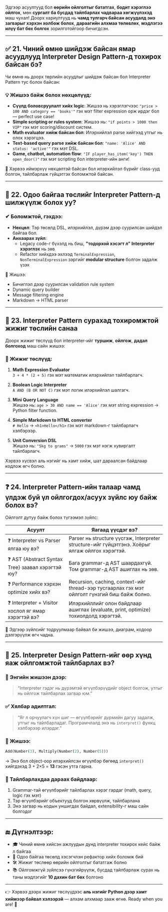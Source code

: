 Эдгээр асуултууд бол **өөрийн ойлголтыг бататгах**, **бодит хэрэглээ ойлгох**, мөн **сургалт ба бусдад тайлбарлах чадвараа хөгжүүлэхэд** маш чухал! Доорх хариултууд нь **чамд тулгарч байсан асуудалд энэ загварыг хэрхэн холбож болох**, **дараагийн алхмаа төлөвлөх**, **мэдлэгээ илүү бат бөх болгох** зорилготойгоор бичигдсэн.

---

## ✅ **21. Чиний өмнө шийдэж байсан ямар асуудлууд Interpreter Design Pattern-д тохирох байсан бэ?**

Чи өмнө нь доорх төрлийн асуудлыг шийдэж байсан бол Interpreter Pattern тус болох байсан:

### 💡 Жишээ байж болох нөхцөлүүд:
- **Сүүлд боловсруулалт хийх logic**: Жишээ нь хэрэглэгчээс `"price > 100 AND category == 'books'"` гэх мэт filter expression орж ирдэг бол — perfect use case!
- **Simple scripting or rules system**: Жишээ нь: `"if points > 1000 then VIP"` гэх мэт scoring/discount систем.
- **Math evaluator хийж байсан бол**: Илэрхийлэл parse хийгээд утгыг нь олох хэрэгцээ.
- **Text-based query parse хийж байсан бол**: `"name: 'Alice' AND status: 'active'"` гэх мэт DSL.
- **Game, chatbot, automation flow**: `"IF player_has_item('key') THEN open_door()"` гэх мэт scripting бол interpreter-ийн анги!

🎯 Хэрвээ иймэрхүү нөхцөлтэй байсан бол илэрхийлэл бүрийг class-ууд болгон, тайлбарлаж гүйцэтгэх боломжтой байсан.

---

## 🔁 **22. Одоо байгаа төслийг Interpreter Pattern-д шилжүүлж болох уу?**

### ✔ Боломжтой, гэхдээ:
- **Нөхцөл**: Тэр төсөлд DSL, илэрхийлэл, дүрэм дээр суурилсан шийдэл байгаа бол.
- **Анхаарах зүйл**:
  - Legacy code-г бүхэлд нь биш, **"тодорхой хэсэгт л" Interpreter хэрэглэх** нь зөв
  - Refactor хийхдээ эхлээд `TerminalExpression`, `NonTerminalExpression` зэргийг **modular structure** болгон задалж үзэх

📌 Жишээ:
- Бичиглэл дээр суурилсан validation rule system
- Dynamic query builder
- Message filtering engine
- Markdown -> HTML parser

---

## 🧪 **23. Interpreter Pattern сурахад тохиромжтой жижиг төслийн санаа**

Доорх жижиг төслүүд бол interpreter-ийг **туршиж**, **ойлгож**, **дадал болгоход** маш сайн жишээ:

### 🧠 Жижиг төслүүд:
1. **Math Expression Evaluator**  
   `3 + 4 * (2 + 5)` гэх мэт математик илэрхийлэл тайлбарлагч.

2. **Boolean Logic Interpreter**  
   `A AND (B OR NOT C)` гэх мэт логик илэрхийлэл шалгагч.

3. **Mini Query Language**  
   Жишээ нь: `age > 30 AND name == 'Alice'` гэх мэт string expression → Python filter function.

4. **Simple Markdown to HTML converter**  
   `# Hello` → `<h1>Hello</h1>` гэх мэт markdown-г тайлбарлагч хэлбэрээр.

5. **Unit Conversion DSL**  
   Жишээ нь: `"5kg to grams"` → `5000` гэх мэт нэгж хувиргалт тайлбарлагч.

Хэрвээ хүсвэл аль нэгийг нь хамт хийж, шат дараалсан байдлаар кодлож өгч болно.

---

## ❓ **24. Interpreter Pattern-ийн талаар чамд үлдэж буй үл ойлгогдох/асуух зүйлс юу байж болох вэ?**

Ойлголт дутуу байж болох түгээмэл зүйлс:

| Асуулт | Яагаад үүсдэг вэ? |
|--------|------------------|
| ❓ Interpreter vs Parser ялгаа юу вэ? | Parser нь structure үүсгэж, Interpreter structure-ийг гүйцэтгэнэ. Хоёрыг ялгаж ойлгох хэрэгтэй. |
| ❓ AST (Abstract Syntax Tree) заавал хэрэгтэй юу? | Бага grammar-д AST шаардахгүй. Том grammar-д AST ашиглах нь зөв. |
| ❓ Performance хэрхэн optimize хийх вэ? | Recursion, caching, context-ийг thread-ээр тусгаарлах гэх мэт ойлголт гүнзгий биш байж болно. |
| ❓ Interpreter + Visitor хослол яг ямар хэрэгтэй вэ? | Илэрхийллийг олон байдлаар ашиглах (evaluate, print, optimize) тохиолдолд хэрэгтэй. |

🤔 Эдгээр зүйлсийг тодруулмаар байвал би жишээ, диаграм, кодоор дэлгэрүүлж өгч чадна.

---

## 💬 **25. Interpreter Design Pattern-ийг өөр хүнд яаж ойлгомжтой тайлбарлах вэ?**

### 🎯 Энгийн жишээн дээр:
> “Interpreter гэдэг нь дүрэмтэй өгүүлбэрүүдийг object болгож, утгыг нь ойлгож тайлбарлах загвар юм.”

### ✅ Хялбар адилтгал:
> “Яг л орчуулагч хүн шиг — өгүүлбэрийг дүрмийн дагуу задалж, утгыг нь тайлбарладаг. Програмчлалд энэ нь `interpret()` функц хэлбэрээр илэрдэг.”

### 📘 Жишээ:
```python
Add(Number(3), Multiply(Number(2), Number(5)))
```
→ Энэ бол object-оор илэрхийлсэн өгүүлбэр бөгөөд `interpret()` хийгдэхэд 3 + 2×5 = **13** гэсэн утга гарна.

### 🧠 Тайлбарлахдаа дараах байдлаар:
1. Grammar-тай өгүүлбэрийг тайлбарлах хэрэг гардаг (math, query, logic гэх мэт)
2. Тэр өгүүлбэрийг объектууд болгон хөрвүүлж, тайлбарлана
3. Энэ загвар нь кодын уншигдах байдал, extensibility-г маш сайн болгодог

---

## 🔚 Дүгнэлтээр:

- 🎓 Чиний өмнө хийсэн ажлуудын дунд interpreter тохирох кейс байж л байгаа
- 🔁 Одоо байгаа төсөлд хэсэгчлэн рефактор хийх боломж бий
- 🛠 Жижиг төслөөр өөрийн ойлголтыг бататгаж болно
- 📚 Ойлгомжгүй зүйлсээ гүнзгийрүүлж, бусдад тайлбарлаж сурах нь таны мэдлэгийг **10 дахин бат бөх** болгоно

---

👉 Хэрвээ дээрх жижиг төслүүдээс **аль нэгийг Python дээр хамт хиймээр байвал хэлээрэй** — алхам алхмаар зааж өгнө. Ready when you are! 🚀